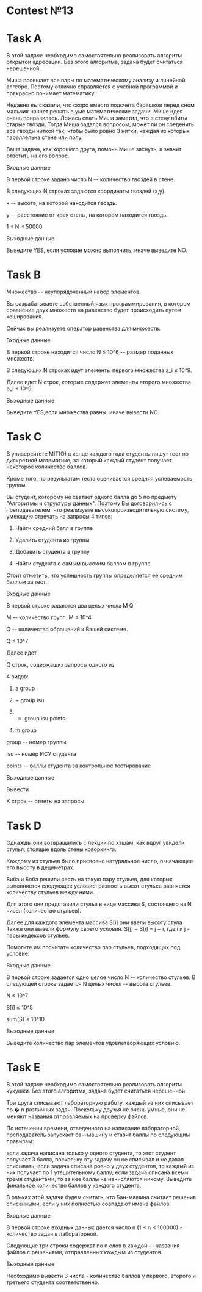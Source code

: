 # Contest №13

# Task A

В этой задаче необходимо самостоятельно реализовать алгоритм открытой адресации. Без этого алгоритма, задача будет считаться нерешенной.

Миша посещает все пары по математическому анализу и линейной алгебре. Поэтому отлично справляется с учебной программой и прекрасно понимает математику.

Недавно вы сказали, что скоро вместо подсчета барашков перед сном мальчик начнет решать в уме математические задачи. Мише идея очень понравилась. Ложась спать Миша заметил, что в стену вбиты старые гвозди. Тогда Миша задался вопросом, может ли он соеденить все гвозди ниткой так, чтобы было ровно 3 нитки, каждая из которых параллельна стене или полу.

Ваша задача, как хорошего друга, помочь Мише заснуть, а значит ответить на его вопрос.

Входные данные

В первой строке задано число N -- количество гвоздей в стене.

В следующих N строках задаются координаты гвоздей (x,y).

x -- высота, на которой находится гвоздь.

y -- расстояние от края стены, на котором находится гвоздь.

1 ≤ N ≤ 50000

Выходные данные

Выведите YES, если условие можно выполнить, иначе выведите NO.


# Task B

Множество -- неупорядоченный набор элементов.

Вы разрабатываете собственный язык программирования, в котором сравнение двух множеств на равенство будет происходить путем хеширования.

Сейчас вы реализуете оператор равенства для множеств.

Входные данные

В первой строке находится число N ≤ 10^6 -- размер поданных множеств.

В следующих N строках идут элементы первого множества 
a_i ≤ 10^9.

Далее идет N строк, которые содержат элементы второго множества 
b_i ≤ 10^9.

Выходные данные

Выведите YES,если множества равны, иначе вывести NO.

# Task C

В университете MIT(O) в конце каждого года студенты пишут тест по дискретной математике, за который каждый студент получает некоторое количество баллов.

Кроме того, по результатам теста оценивается средняя успеваемость группы.

Вы студент, которому не хватает одного балла до 5 по предмету "Алгоритмы и структуры данных". Поэтому Вы договорились с преподавателем, что реализуете высокопроизводительную систему, умеющую отвечать на запросы 
4 типов:
1) Найти средний балл в группе

2) Удалить студента из группы

3) Добавить студента в группу

4) Найти студента с самым высоким баллом в группе

Стоит отметить, что успешность группы определяется ее средним баллом за тест.

Входные данные

В первой строке задаются два целых числа 
M Q

M -- количество групп. 
M ≤ 10^4
 
Q -- количество обращений к Вашей системе. 

Q ≤ 10^7
 

Далее идет 

Q строк, содержащих запросы одного из 

4 видов:

1) a group

2) − group isu

3) + group isu points

4) m group

group -- номер группы

isu -- номер ИСУ студента

points -- баллы студента за контрольное тестирование

Выходные данные

Вывести 

K строк -- ответы на запросы

# Task D

Однажды они возвращались с лекции по хэшам, как вдруг увидели стулья, стоящие вдоль стены коворкинга.

Каждому из стульев было присвоено натуральное число, означающее его высоту в дециметрах.

Биба и Боба решили сесть на такую пару стульев, для которых выполняется следующее условие: разность высот стульев равняется количеству стульев между ними.

Для этого они представили стулья в виде массива 
S, состоящего из 
N чисел (количество стульев).

Далее для каждого элемента массива 
S[i] они ввели высоту стула Также они вывели формулу своего условия. 
S[j] − S[i] = j − i, где 
i и j - пары индексов стульев.

Помогите им посчитать количество пар стульев, подходящих под условие.

Входные данные

В первой строке задается одно целое число N -- количество стульев. В следующей строке задается N целых чисел -- высота стульев.

N ≤ 10^7
 
S[i] ≤ 10^5
 
sum(S) ≤ 10^10
 

Выходные данные

Выведите количество пар элементов удовлетворяющих условию.

# Task E

В этой задаче необходимо самостоятельно реализовать алгоритм кукушки. Без этого алгоритма, задача будет считаться нерешенной.

Три друга списывают лабораторную работу, каждый из них списывает по 
�
n различных задач. Поскольку друзья не очень умные, они не меняют названия отправляемых на проверку файлов.

По истечении времени, отведенного на написание лабораторной, преподаватель запускает бан-машину и ставит баллы по следующим правилам:

если задача написана только у одного студента, то этот студент получает 3 балла, поскольку эту задачу он не списывал и не давал списывать;
если задача списана ровно у двух студентов, то каждый из них получает по 1 утешительному баллу;
если задача списана всеми тремя студентами, то за нее баллы не начисляются никому.
Выведите финальное количество баллов у каждого студента.

В рамках этой задачи будем считать, что Бан-машина считает решения списанными, если у них полностью совпадают имена файлов.

Входные данные

В первой строке входных данных дается число 
n (1 ≤ n ≤ 100000) - количество задач в лабораторной.

Следующие три строки содержат по 
n слов в каждой — названия файлов с решениями, отправленных каждым из студентов.

Выходные данные

Необходимо вывести 
3 числа - количество баллов у первого, второго и третьего студента соответственно.
